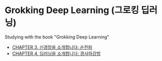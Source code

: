 # Grokking Deep Learning (그로킹 딥러닝)
Studying with the book "Grokking Deep Learning"

* [CHAPTER 3. 신경망을 소개합니다: 순전파](https://github.com/brillantescene/Grokking_Deep_Learning/blob/master/Chapter03.ipynb )
* [CHAPTER 4. 딥러닝을 소개합니다: 경사하강법](https://github.com/brillantescene/Grokking_Deep_Learning/blob/master/Chapter04.ipynb )
